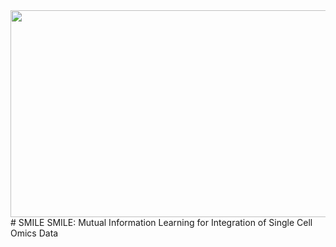 <img src="https://github.com/rpmccordlab/SMILE/blob/main/SMILE_logo.jpg" width="696" height="331">
# SMILE
SMILE: Mutual Information Learning for Integration of Single Cell Omics Data 
